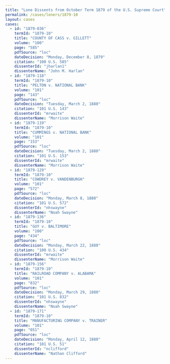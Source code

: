 ```yaml
---
title: "Lone Dissents from October Term 1879 of the U.S. Supreme Court"
permalink: /cases/loners/1879-10
layout: cases
cases:
  - id: "1879-036"
    termId: "1879-10"
    title: "COUNTY OF CASS v. GILLETT"
    volume: "100"
    page: "585"
    pdfSource: "loc"
    dateDecision: "Monday, December 8, 1879"
    citation: "100 U.S. 585"
    dissenterId: "jharlan1"
    dissenterName: "John M. Harlan"
  - id: "1879-118"
    termId: "1879-10"
    title: "PELTON v. NATIONAL BANK"
    volume: "101"
    page: "143"
    pdfSource: "loc"
    dateDecision: "Tuesday, March 2, 1880"
    citation: "101 U.S. 143"
    dissenterId: "mrwaite"
    dissenterName: "Morrison Waite"
  - id: "1879-119"
    termId: "1879-10"
    title: "CUMMINGS v. NATIONAL BANK"
    volume: "101"
    page: "153"
    pdfSource: "loc"
    dateDecision: "Tuesday, March 2, 1880"
    citation: "101 U.S. 153"
    dissenterId: "mrwaite"
    dissenterName: "Morrison Waite"
  - id: "1879-129"
    termId: "1879-10"
    title: "COWDREY v. VANDENBURGH"
    volume: "101"
    page: "572"
    pdfSource: "loc"
    dateDecision: "Monday, March 8, 1880"
    citation: "101 U.S. 572"
    dissenterId: "nhswayne"
    dissenterName: "Noah Swayne"
  - id: "1879-136"
    termId: "1879-10"
    title: "GUY v. BALTIMORE"
    volume: "100"
    page: "434"
    pdfSource: "loc"
    dateDecision: "Monday, March 22, 1880"
    citation: "100 U.S. 434"
    dissenterId: "mrwaite"
    dissenterName: "Morrison Waite"
  - id: "1879-156"
    termId: "1879-10"
    title: "RAILROAD COMPANY v. ALABAMA"
    volume: "101"
    page: "832"
    pdfSource: "loc"
    dateDecision: "Monday, March 29, 1880"
    citation: "101 U.S. 832"
    dissenterId: "nhswayne"
    dissenterName: "Noah Swayne"
  - id: "1879-171"
    termId: "1879-10"
    title: "MANUFACTURING COMPANY v. TRAINER"
    volume: "101"
    page: "051"
    pdfSource: "loc"
    dateDecision: "Monday, April 12, 1880"
    citation: "101 U.S. 51"
    dissenterId: "nclifford"
    dissenterName: "Nathan Clifford"
---
```

